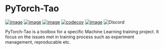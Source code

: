 # PyTorch-Tao

[![image](https://github.com/louis-she/pytorch-tao/actions/workflows/test.yaml/badge.svg?branch=master)](https://github.com/louis-she/pytorch-tao/actions)
[![image](https://github.com/louis-she/pytorch-tao/actions/workflows/publish.yaml/badge.svg)](https://github.com/louis-she/pytorch-tao/actions)
[![image](https://img.shields.io/badge/dynamic/json.svg?label=PyPI&url=https%3A%2F%2Fpypi.org%2Fpypi%2Fpytorch-tao%2Fjson&query=%24.info.version&colorB=brightgreen&prefix=v)](https://pypi.org/project/pytorch-tao/)
[![codecov](https://codecov.io/github/louis-she/pytorch-tao/branch/master/graph/badge.svg?token=MBRMLX7REF)](https://codecov.io/github/louis-she/pytorch-tao)
[![image](https://github.com/louis-she/pytorch-tao/actions/workflows/docs.yaml/badge.svg)](https://tao.chenglu.me)
![Discord](https://img.shields.io/discord/1034106290470924369?label=discord)

PyTorch-Tao is a toolbox for a specific Machine Learning training project. It focus on the issues met in training process such as experiment management, reproducable etc.
